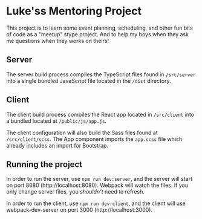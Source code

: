 # Luke'ss Mentoring Project
This project is to learn some event planning, scheduling, and other fun bits of code as a "meetup" stype project.  And to help my boys when they ask me questions when they works on theirs!

## Server
The server build process compiles the TypeScript files found in `/src/server` into a single bundled JavaScript file located in the `/dist` directory.

## Client
The client build process compiles the React app located in `/src/client` into a bundled located at `/public/js/app.js`.

The client configuration will also build the Sass files found at `/src/client/scss`. The App component imports the `app.scss` file which already includes an import for Bootstrap.

## Running the project
In order to run the server, use `npm run dev:server`, and the server will start on port 8080 (http://localhost:8080). Webpack will watch the files. If you only change server files, you *shouldn't* need to refresh.

In order to run the client, use `npm run dev:client`, and the client will use webpack-dev-server on port 3000 (http://localhost:3000).